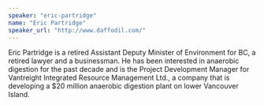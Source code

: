```yaml
---
speaker: "eric-partridge"
name: "Eric Partridge"
speaker_url: "http://www.daffodil.com/"
---
```


Eric Partridge is a retired Assistant Deputy Minister of Environment
for BC, a retired lawyer and a businessman. He has been interested in
anaerobic digestion for the past decade and is the Project Development
Manager for Vantreight Integrated Resource Management Ltd., a company
that is developing a $20 million anaerobic digestion plant on lower
Vancouver Island.
